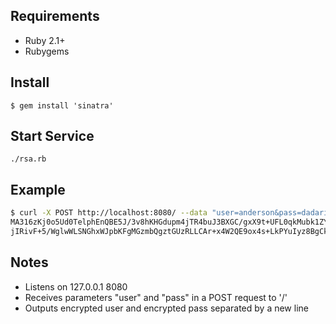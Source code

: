 ## Requirements

- Ruby 2.1+
- Rubygems

## Install

`$ gem install 'sinatra'`

## Start Service

`./rsa.rb`

## Example

```sh
$ curl -X POST http://localhost:8080/ --data "user=anderson&pass=dadario"
MA316zKj0o5Ud0TelphEnQBE5J/3v8hKHGdupm4jTR4buJ3BXGC/gxX9t+UFL0qkMubk1ZYT8fOeeOdiVkafQz17BJcGR8rwJ5CQmDujc1xLKtjlusBAXgqmIGAipJxNZN7hQ+xKS6FbRBwmEEazaeuBVUjuk76aYgeGo3xNI90=
jIRivF+5/WglwWLSNGhxWJpbKFgMGzmbQgztGUzRLLCAr+x4W2QE9ox4s+LkPYuIyz8BgCk4Y45z9vXk17Zcre3KbVsPj2Vr6tuIO8bqC8ajwb6/L8kjqlooyCNSaPqZ1XHq1oVsvMDrNozUTd0pjrfUp5wMxQlC47PODSCjbH0=
```

## Notes

- Listens on 127.0.0.1 8080
- Receives parameters "user" and "pass" in a POST request to '/'
- Outputs encrypted user and encrypted pass separated by a new line
